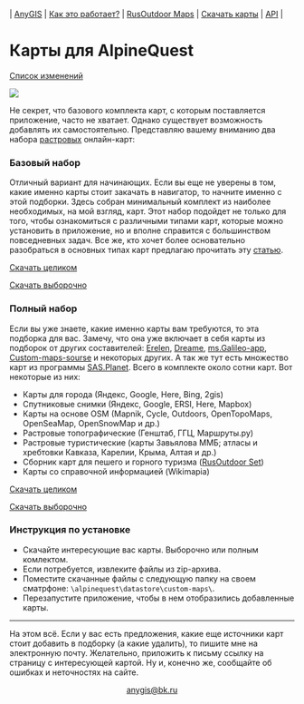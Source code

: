 | [AnyGIS][01] | [Как это работает?][02] | [RusOutdoor Maps][03] | [Скачать карты][04] | [API][05] |


[01]: https://nnngrach.github.io/AnyGIS_maps/index
[02]: https://nnngrach.github.io/AnyGIS_maps/Web/Html/Description_ru
[03]: https://nnngrach.github.io/AnyGIS_maps/Web/Html/RusOutdoor_ru
[04]: https://nnngrach.github.io/AnyGIS_maps/Web/Html/DownloadPage_ru
[05]: https://nnngrach.github.io/AnyGIS_maps/Web/Html/Api_ru
[07]: https://nnngrach.github.io/AnyGIS_maps/Web/Html/Vektor_and_raster_ru




# Карты для AlpineQuest

[Список изменений][16]

[16]: https://nnngrach.github.io/AnyGIS_maps/Web/Html/Changelog_ru

![](https://nnngrach.github.io/AnyGIS_maps/Web/Img/4mapsAlpine.png)



Не секрет, что базового комплекта карт, с которым поставляется приложение, часто не хватает. Однако существует возможность добавлять их самостоятельно. Представляю вашему вниманию два набора [растровых][07] онлайн-карт:

### Базовый набор
Отличный вариант для начинающих. Если вы еще не уверены в том, какие именно карты стоит закачать в навигатор, то начните именно с этой подборки. Здесь собран минимальный комплект из наиболее необходимых, на мой взгляд, карт.  Этот набор подойдет не только для того, чтобы ознакомиться с различными типами карт, которые можно установить в приложение, но и вполне справится с большинством повседневных задач. Все же, кто хочет более основательно разобраться в основных типах карт предлагаю прочитать эту [статью][1].

[Скачать целиком][2]

[Скачать выборочно][3]


[1]: https://shuriktravel.ru/maps/

[2]: https://minhaskamal.github.io/DownGit/#/home?url=https://github.com/nnngrach/AnyGIS_maps/tree/master/AlpineQuest_online_maps/Maps_short_ru

[3]: https://nnngrach.github.io/AnyGIS_maps/Web/Html/Download/Alpine_Quest_Maps_Short_ru



### Полный набор
Если вы уже знаете, какие именно карты вам требуются, то эта подборка для вас. Замечу, что она уже включает в себя карты из подборок от других составителей: [Erelen][6], [Dreame][7], [ms.Galileo-app][8], [Custom-maps-sourse][9] и некоторых других. А так же тут есть множество карт из программы [SAS.Planet][10]. Всего в комплекте около сотни карт. Вот некоторые из них:

- Карты для города (Яндекс, Google, Here, Bing, 2gis)
- Спутниковые снимки (Яндекс, Google, ERSI, Here, Mapbox) 
- Карты на основе OSM (Mapnik, Cycle, Outdoors, OpenTopoMaps, OpenSeaMap, OpenSnowMap и др.)
- Растровые топографические (Генштаб, ГГЦ, Маршруты.ру)
- Растровые туристические (карты Завьялова ММБ; атласы и хребтовки Кавказа, Карелии, Крыма, Алтая и др.)
- Сборник карт для пешего и горного туризма ([RusOutdoor Set][5])
- Карты со справочной информацией (Wikimapia)

[Скачать целиком][11]

[Скачать выборочно][12]


[5]: https://github.com/nnngrach/AnyGIS_maps/tree/master/Experimantal_area
[6]: https://melda.ru/locus/maps/
[7]: http://4pda.ru/forum/index.php?showtopic=210573&st=3060#entry52768866
[8]: https://ms.galileo-app.com/
[9]: https://custom-map-source.appspot.com/
[10]: http://www.sasgis.org/

[11]: https://minhaskamal.github.io/DownGit/#/home?url=https://github.com/nnngrach/AnyGIS_maps/tree/master/AlpineQuest_online_maps/Maps_full_ru

[12]: https://nnngrach.github.io/AnyGIS_maps/Web/Html/Download/Alpine_Quest_Maps_Full_ru



### Инструкция по установке 
* Скачайте интересующие вас карты. Выборочно или полным комлектом.
* Если потребуется, извлеките файлы из zip-архива.
* Поместите скачанные файлы с следующую папку на своем сматрфоне: `\alpinequest\datastore\custom-maps\`.
* Перезапустите приложение, чтобы в нем отобразились добавленные карты.

---

На этом всё. Если у вас есть предложения, какие еще источники карт стоит добавить в подборку (а какие удалить), то пишите мне на электронную почту. Желательно, приложить к письму ссылку на страницу с интересующей картой. Ну и, конечно же, сообщайте об ошибках и неточностях на сайте.


<p align="center">
<a href="mailto:anygis@bk.ru">anygis@bk.ru</a> 
</p>

